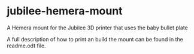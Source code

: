 # jubilee-hemera-mount
A Hemera mount for the Jubilee 3D printer that uses the baby bullet plate

A full description of how to print an build the mount can be found in the readme.odt file.
